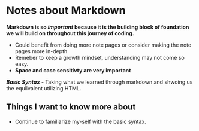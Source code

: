 # Notes about Markdown

**Markdown is so _important_ because it is the building block of foundation we will build on throughout this journey of coding.**

* Could benefit from doing more note pages or consider making the note pages more in-depth
* Remeber to keep a growth mindset, understanding may not come so easy.
* **Space and case sensitivty are very important**

***Basic Syntax*** - Taking what we learned through markdown and shwoing us the equilvalent utilizing HTML.

## Things I want to know more about

* Continue to familiarize my-self with the basic syntax.



